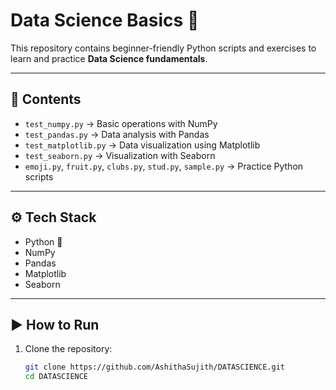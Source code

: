# Data Science Basics 🚀  

This repository contains beginner-friendly Python scripts and exercises to learn and practice **Data Science fundamentals**.  

---

## 📂 Contents  
- `test_numpy.py` → Basic operations with NumPy  
- `test_pandas.py` → Data analysis with Pandas  
- `test_matplotlib.py` → Data visualization using Matplotlib  
- `test_seaborn.py` → Visualization with Seaborn  
- `emoji.py`, `fruit.py`, `clubs.py`, `stud.py`, `sample.py` → Practice Python scripts  

---

## ⚙️ Tech Stack  
- Python 🐍  
- NumPy  
- Pandas  
- Matplotlib  
- Seaborn  

---

## ▶️ How to Run  
1. Clone the repository:  
   ```bash
   git clone https://github.com/AshithaSujith/DATASCIENCE.git
   cd DATASCIENCE
